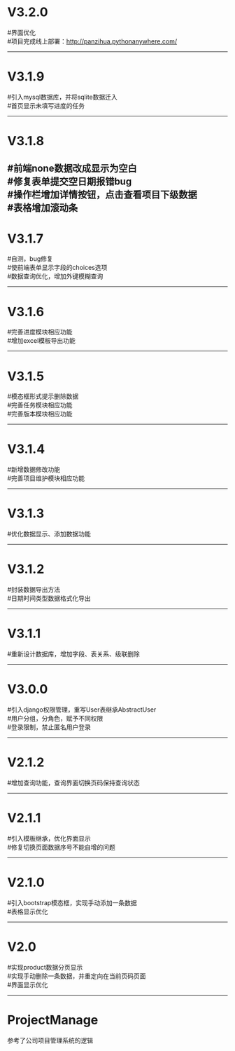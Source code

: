 
# V3.2.0
#界面优化  
#项目完成线上部署：http://panzihua.pythonanywhere.com/

----------------------------
# V3.1.9
#引入mysql数据库，并将sqlite数据迁入  
#首页显示未填写进度的任务  

---------------------------
# V3.1.8
#前端none数据改成显示为空白  
#修复表单提交空日期报错bug  
#操作栏增加详情按钮，点击查看项目下级数据  
#表格增加滚动条  
-------------------------
# V3.1.7
#自测，bug修复  
#使前端表单显示字段的choices选项  
#数据查询优化，增加外键模糊查询  

----------------------
# V3.1.6
#完善进度模块相应功能  
#增加excel模板导出功能  

----------------------
# V3.1.5
#模态框形式提示删除数据  
#完善任务模块相应功能  
#完善版本模块相应功能  

---------------------
# V3.1.4
#新增数据修改功能  
#完善项目维护模块相应功能

---------------------
# V3.1.3
#优化数据显示、添加数据功能 

---------------------
# V3.1.2
#封装数据导出方法  
#日期时间类型数据格式化导出

----------------------

# V3.1.1
#重新设计数据库，增加字段、表关系、级联删除


--------------------
# V3.0.0
#引入django权限管理，重写User表继承AbstractUser  
#用户分组，分角色，赋予不同权限  
#登录限制，禁止匿名用户登录  


--------------------
# V2.1.2
#增加查询功能，查询界面切换页码保持查询状态


------------------
# V2.1.1
#引入模板继承，优化界面显示  
#修复切换页面数据序号不能自增的问题  

--------------
# V2.1.0
#引入bootstrap模态框，实现手动添加一条数据  
#表格显示优化  

--------------
# V2.0 
#实现product数据分页显示  
#实现手动删除一条数据，并重定向在当前页码页面  
#界面显示优化  

---------------
# ProjectManage
参考了公司项目管理系统的逻辑
